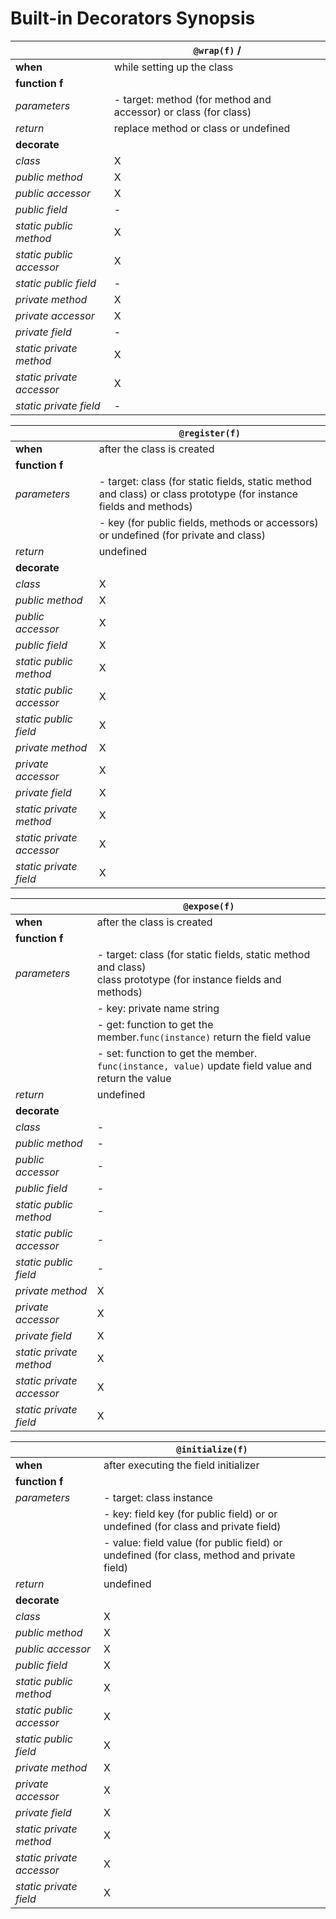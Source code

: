 # Built-in Decorators Synopsis

|                           |                              `@wrap(f)`                                      /
|---------------------------|------------------------------------------------------------------------------|
| **when**                  | while setting up the class                                                   |
| **function f**            |                                                                              |
| *parameters*              | - target: method (for method and accessor) or class (for class)              |
| *return*                  | replace method or class or undefined                                         |
| **decorate**              |                                                                              |
| *class*                   |                                  X                                           |
| *public method*           |                                  X                                           |
| *public accessor*         |                                  X                                           |
| *public field*            |                                  -                                           |
| *static public method*    |                                  X                                           |
| *static public accessor*  |                                  X                                           |
| *static public field*     |                                  -                                           |
| *private method*          |                                  X                                           |
| *private accessor*        |                                  X                                           |
| *private field*           |                                  -                                           |
| *static private method*   |                                  X                                           |
| *static private accessor* |                                  X                                           |
| *static private field*    |                                  -                                           |


|                           |                            `@register(f)`                                    |
|---------------------------|------------------------------------------------------------------------------|
| **when**                  | after the class is created                                                   |
| **function f**            |                                                                              |
| *parameters*              | - target: class (for static fields, static method and class) or class prototype (for instance fields and methods) |
|                           | - key (for public fields, methods or accessors) or undefined (for private and class)                              |
| *return*                  | undefined                                                                    |
| **decorate**              |                                                                              |
| *class*                   |                                  X                                           |
| *public method*           |                                  X                                           |
| *public accessor*         |                                  X                                           |
| *public field*            |                                  X                                           |
| *static public method*    |                                  X                                           |
| *static public accessor*  |                                  X                                           |
| *static public field*     |                                  X                                           |
| *private method*          |                                  X                                           |
| *private accessor*        |                                  X                                           |
| *private field*           |                                  X                                           |
| *static private method*   |                                  X                                           |
| *static private accessor* |                                  X                                           |
| *static private field*    |                                  X                                           |

|                           |                              `@expose(f)`                                    |
|---------------------------|------------------------------------------------------------------------------|
| **when**                  | after the class is created                                                   |
| **function f**            |                                                                              |
| *parameters*              | - target: class (for static fields, static method and class)<br/>class prototype (for instance fields and methods) |
|                           | - key: private name string                                                   |
|                           | - get: function to get the member.`func(instance)` return the field value                                          |
|                           | - set: function to get the member. `func(instance, value)` update field value and return the value                 |
| *return*                  | undefined                                                                    |
| **decorate**              |                                                                              |
| *class*                   |                                       -                                      |
| *public method*           |                                       -                                      |
| *public accessor*         |                                       -                                      |
| *public field*            |                                       -                                      |
| *static public method*    |                                       -                                      |
| *static public accessor*  |                                       -                                      |
| *static public field*     |                                       -                                      |
| *private method*          |                                       X                                      |
| *private accessor*        |                                       X                                      |
| *private field*           |                                       X                                      |
| *static private method*   |                                       X                                      |
| *static private accessor* |                                       X                                      |
| *static private field*    |                                       X                                      |

|                           |                             `@initialize(f)`                                 |
|---------------------------|------------------------------------------------------------------------------|
| **when**                  | after executing the field initializer                                        |
| **function f**            |                                                                              |
| *parameters*              | - target: class instance                                                     |
|                           | - key: field key (for public field) or  or undefined (for class and private field) |
|                           | - value: field value (for public field) or undefined (for class, method and private field) |
| *return*                  | undefined                                                                    |
| **decorate**              |                                                                              |
| *class*                   |                                       X                                      |
| *public method*           |                                       X                                      |
| *public accessor*         |                                       X                                      |
| *public field*            |                                       X                                      |
| *static public method*    |                                       X                                      |
| *static public accessor*  |                                       X                                      |
| *static public field*     |                                       X                                      |
| *private method*          |                                       X                                      |
| *private accessor*        |                                       X                                      |
| *private field*           |                                       X                                      |
| *static private method*   |                                       X                                      |
| *static private accessor* |                                       X                                      |
| *static private field*    |                                       X                                      |


